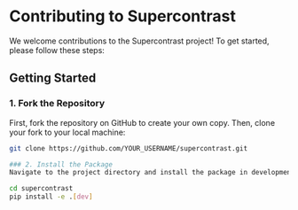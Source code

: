 # Contributing to Supercontrast

We welcome contributions to the Supercontrast project! To get started, please follow these steps:

## Getting Started

### 1. Fork the Repository

First, fork the repository on GitHub to create your own copy. Then, clone your fork to your local machine:

```bash
git clone https://github.com/YOUR_USERNAME/supercontrast.git

### 2. Install the Package
Navigate to the project directory and install the package in development mode:

cd supercontrast
pip install -e .[dev]

